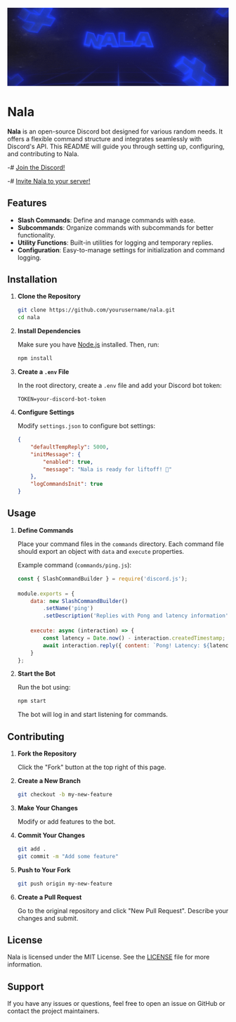 <p align="center">
    <div align="center">
        <img src="images/nala.gif" alt="Nala">
    </div>

# Nala
**Nala** is an open-source Discord bot designed for various random needs. It offers a flexible command structure and integrates seamlessly with Discord's API. This README will guide you through setting up, configuring, and contributing to Nala.

-# [Join the Discord!](https://dsc.gg/3rr0r)

-# [Invite Nala to your server!](https://discord.com/oauth2/authorize?client_id=891000000000000000&permissions=8&scope=bot%20applications.commands)

## Features

- **Slash Commands**: Define and manage commands with ease.
- **Subcommands**: Organize commands with subcommands for better functionality.
- **Utility Functions**: Built-in utilities for logging and temporary replies.
- **Configuration**: Easy-to-manage settings for initialization and command logging.

## Installation

1. **Clone the Repository**

   ```bash
   git clone https://github.com/yourusername/nala.git
   cd nala
   ```

2. **Install Dependencies**

   Make sure you have [Node.js](https://nodejs.org/) installed. Then, run:

   ```bash
   npm install
   ```

3. **Create a `.env` File**

   In the root directory, create a `.env` file and add your Discord bot token:

   ```env
   TOKEN=your-discord-bot-token
   ```

4. **Configure Settings**

   Modify `settings.json` to configure bot settings:

   ```json
   {
       "defaultTempReply": 5000,
       "initMessage": {
           "enabled": true,
           "message": "Nala is ready for liftoff! 🚀"
       },
       "logCommandsInit": true
   }
   ```

## Usage

1. **Define Commands**

   Place your command files in the `commands` directory. Each command file should export an object with `data` and `execute` properties.

   Example command (`commands/ping.js`):

   ```javascript
   const { SlashCommandBuilder } = require('discord.js');

   module.exports = {
       data: new SlashCommandBuilder()
           .setName('ping')
           .setDescription('Replies with Pong and latency information'),

       execute: async (interaction) => {
           const latency = Date.now() - interaction.createdTimestamp;
           await interaction.reply({ content: `Pong! Latency: ${latency}ms`, ephemeral: true });
       }
   };
   ```

2. **Start the Bot**

   Run the bot using:

   ```bash
   npm start
   ```

   The bot will log in and start listening for commands.

## Contributing

1. **Fork the Repository**

   Click the "Fork" button at the top right of this page.

2. **Create a New Branch**

   ```bash
   git checkout -b my-new-feature
   ```

3. **Make Your Changes**

   Modify or add features to the bot.

4. **Commit Your Changes**

   ```bash
   git add .
   git commit -m "Add some feature"
   ```

5. **Push to Your Fork**

   ```bash
   git push origin my-new-feature
   ```

6. **Create a Pull Request**

   Go to the original repository and click "New Pull Request". Describe your changes and submit.

## License

Nala is licensed under the MIT License. See the [LICENSE](LICENSE) file for more information.

## Support

If you have any issues or questions, feel free to open an issue on GitHub or contact the project maintainers.